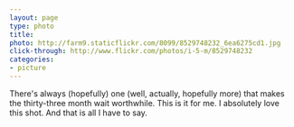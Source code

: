 ```yaml
---
layout: page
type: photo
title: 
photo: http://farm9.staticflickr.com/8099/8529748232_6ea6275cd1.jpg
click-through: http://www.flickr.com/photos/i-5-m/8529748232
categories: 
- picture
---
```

There's always (hopefully) one (well, actually, hopefully more) that makes the thirty-three month wait worthwhile. This is it for me. I absolutely love this shot. And that is all I have to say. 
